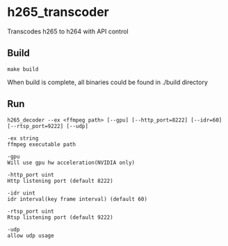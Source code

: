 # h265_transcoder
Transcodes h265 to h264 with API control

## Build
    make build
When build is complete, all binaries could be found in ./build directory

## Run
    h265_decoder --ex <ffmpeg path> [--gpu] [--http_port=8222] [--idr=60] [--rtsp_port=9222] [--udp]

    -ex string
    ffmpeg executable path

    -gpu
    Will use gpu hw acceleration(NVIDIA only)

    -http_port uint
    Http listening port (default 8222)

    -idr uint
    idr interval(key frame interval) (default 60)

    -rtsp_port uint
    Rtsp listening port (default 9222)

    -udp
    allow udp usage
